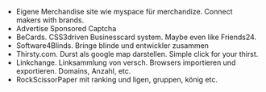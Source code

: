  - Eigene Merchandise site wie myspace für merchandize. Connect makers with brands.
 - Advertise Sponsored Captcha
 - BeCards. CSS3driven Businesscard system. Maybe even like Friends24.
 - Software4Blinds. Bringe blinde und entwickler zusammen
 - Thirsty.com. Durst als google map darstellen. Simple click for your thirst.
 - Linkchange. Linksammlung von versch. Browsers importieren und exportieren. Domains, Anzahl, etc.
 - RockScissorPaper mit ranking und ligen, gruppen, könig etc.
